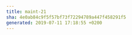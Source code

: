 ```yaml
---
title: maint-21
sha: 4e0ab84c9f5f57bf73f72294789a447f458291f5
generated: 2019-07-11 17:18:55 +0200
---
```

